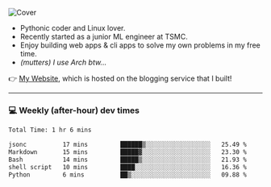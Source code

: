 ![Cover](https://i.imgur.com/BmnIp4h.jpg)

- Pythonic coder and Linux lover.
- Recently started as a junior ML engineer at TSMC.
- Enjoy building web apps & cli apps to solve my own problems in my free time.
- _(mutters) I use Arch btw..._

👉️ [My Website](https://whoosh.blog/@hank), which is hosted on the blogging service that I built!

---

### 💻 Weekly (after-hour) dev times

<!--START_SECTION:waka-->

```txt
Total Time: 1 hr 6 mins

jsonc          17 mins         ██████▒░░░░░░░░░░░░░░░░░░   25.49 %
Markdown       15 mins         █████▓░░░░░░░░░░░░░░░░░░░   23.30 %
Bash           14 mins         █████▒░░░░░░░░░░░░░░░░░░░   21.93 %
shell script   10 mins         ████░░░░░░░░░░░░░░░░░░░░░   16.36 %
Python         6 mins          ██▒░░░░░░░░░░░░░░░░░░░░░░   09.88 %
```

<!--END_SECTION:waka-->
